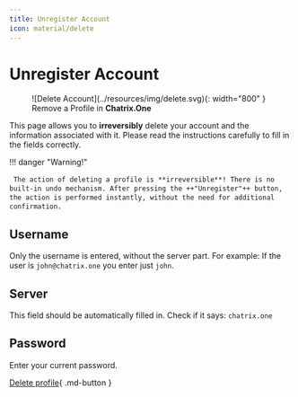 ```yaml
---
title: Unregister Account
icon: material/delete
---
```


# Unregister Account

<figure markdown>
   ![Delete Account](../resources/img/delete.svg){: width="800" }
   <figcaption>Remove a Profile in <b>Chatrix.One</b></figcaption>
</figure>

This page allows you to **irreversibly** delete your account and the information associated with it. Please read the instructions carefully to fill in the fields correctly.

!!! danger "Warning!"

     The action of deleting a profile is **irreversible**! There is no built-in undo mechanism. After pressing the ++"Unregister"++ button, the action is performed instantly, without the need for additional confirmation.

## Username

Only the username is entered, without the server part. For example: If the user is `john@chatrix.one` you enter just `john`.

## Server

This field should be automatically filled in. Check if it says: `chatrix.one`

## Password

Enter your current password.

[Delete profile](https://chatrix.one/user/delete/){ .md-button }
